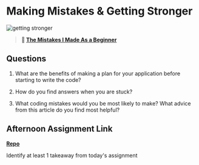 # Making Mistakes & Getting Stronger

![getting stronger](https://bcw.blob.core.windows.net/public/img/lesson-images/js-bootcamp-logo.jpg)

> **📖 [The Mistakes I Made As a Beginner](https://codeworksacademy.com/fs-student-guide/resources/wk2/06-Coding-Mistakes)**

## Questions

1. What are the benefits of making a plan for your application before starting to write the code?

2. How do you find answers when you are stuck?

3. What coding mistakes would you be most likely to make? What advice from this article do you find most helpful?

## Afternoon Assignment Link

**[Repo](https://github.com/uwilledw/<ASSIGNMENT_REPO>)**

Identify at least 1 takeaway from today's assignment
